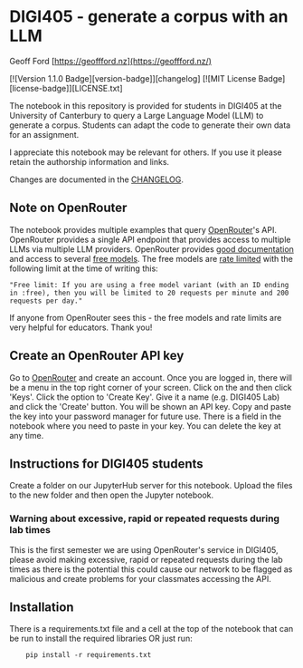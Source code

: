 # DIGI405 - generate a corpus with an LLM  

Geoff Ford 
[https://geoffford.nz](https://geoffford.nz/)

[![Version 1.1.0 Badge][version-badge]][changelog] [![MIT License Badge][license-badge]][LICENSE.txt]

The notebook in this repository is provided for students in DIGI405 at the University of Canterbury to query a Large Language Model (LLM) to generate a corpus. Students can adapt the code to generate their own data for an assignment. 

I appreciate this notebook may be relevant for others. If you use it please retain the authorship information and links.

Changes are documented in the [CHANGELOG](changelog.md).

## Note on OpenRouter

The notebook provides multiple examples that query [OpenRouter](https://openrouter.ai/)'s API. OpenRouter provides a single API endpoint that provides access to multiple LLMs via multiple LLM providers. OpenRouter provides [good documentation](https://openrouter.ai/docs) and access to several [free models](https://openrouter.ai/models?max_price=0). The free models are [rate limited](https://openrouter.ai/docs/limits) with the following limit at the time of writing this:

    "Free limit: If you are using a free model variant (with an ID ending in :free), then you will be limited to 20 requests per minute and 200 requests per day."

If anyone from OpenRouter sees this - the free models and rate limits are very helpful for educators. Thank you! 

## Create an OpenRouter API key

Go to [OpenRouter](https://openrouter.ai/) and create an account. Once you are logged in, there will be a menu in the top right corner of your screen. Click on the and then click 'Keys'. Click the option to 'Create Key'. Give it a name (e.g. DIGI405 Lab) and click the 'Create' button. You will be shown an API key. Copy and paste the key into your password manager for future use. There is a field in the notebook where you need to paste in your key. You can delete the key at any time.  

## Instructions for DIGI405 students

Create a folder on our JupyterHub server for this notebook. Upload the files to the new folder and then open the Jupyter notebook. 

### Warning about excessive, rapid or repeated requests during lab times

This is the first semester we are using OpenRouter's service in DIGI405, please avoid making excessive, rapid or repeated requests during the lab times as there is the potential this could cause our network to be flagged as malicious and create problems for your classmates accessing the API.

## Installation  

There is a requirements.txt file and a cell at the top of the notebook that can be run to install the required libraries OR just run:

```
    pip install -r requirements.txt
```
